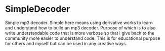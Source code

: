 # SimpleDecoder
Simple mp3 decoder. Simple here means using derivative works to learn and understand how to build an mp3 decoder. Purpose of which is to also write understandable code that is more verbose so that I give back to the community more easier to understand code.  This is for educational purpose for others and myself but can be used in any creative ways.
